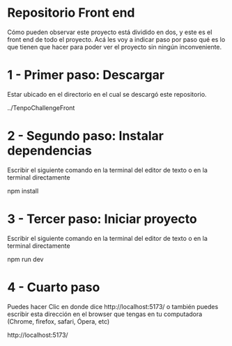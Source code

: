 # Repositorio Front end 

Cómo pueden observar este proyecto está dividido en dos, y este es el front end de todo el proyecto. Acá les voy a indicar paso por paso qué es lo que tienen que hacer para poder ver el proyecto sin ningún inconveniente.

 
# 1 - Primer paso: Descargar

Estar ubicado en el directorio en el cual se descargó este repositorio. 

 ../TenpoChallengeFront


# 2 - Segundo paso: Instalar dependencias

Escribir el siguiente comando en la terminal del editor de texto o en la terminal directamente 

npm install


# 3 - Tercer paso: Iniciar proyecto

Escribir el siguiente comando en la terminal del editor de texto o en la terminal directamente 

npm run dev 


# 4 - Cuarto paso 

Puedes hacer Clic en donde dice http://localhost:5173/ o también puedes escribir esta dirección en el browser que tengas en tu computadora (Chrome, firefox, safari, Ópera, etc) 
 
http://localhost:5173/ 